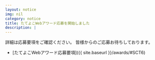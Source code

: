 ```yaml
---
layout: notice
img: nil
category: notice
title: たてよこWebアワード応募を開始しました
description: |
---
```


詳細は応募要項をご確認ください。
皆様からのご応募お待ちしております。

- [たてよこWebアワード応募要項]({{ site.baseurl }}/awards/#SCT6)
